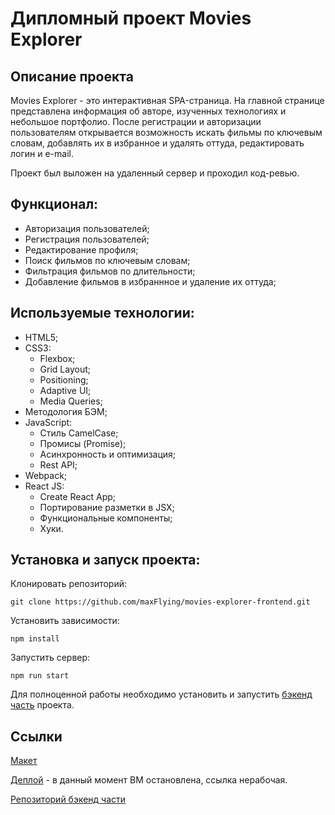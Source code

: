 # Дипломный проект Movies Explorer

## Описание проекта
Movies Explorer - это интерактивная SPA-страница. На главной странице представлена информация об авторе, изученных технологиях и небольшое портфолио. После регистрации и авторизации пользователям открывается возможность искать фильмы по ключевым словам, добавлять их в избранное и удалять оттуда, редактировать логин и e-mail.

Проект был выложен на удаленный сервер и проходил код-ревью.

## Функционал:
- Авторизация пользователей;
- Регистрация пользователей;
- Редактирование профиля;
- Поиск фильмов по ключевым словам;
- Фильтрация фильмов по длительности;
- Добавление фильмов в избраннное и удаление их оттуда;

## Используемые технологии:
- HTML5;
- CSS3:
  - Flexbox;
  - Grid Layout;
  - Positioning;
  - Adaptive UI;
  - Media Queries;
- Методология БЭМ;
- JavaScript:
  - Стиль CamelCase;
  - Промисы (Promise);
  - Асинхронность и оптимизация;
  - Rest API;
- Webpack;
- React JS:
  - Create React App;
  - Портирование разметки в JSX;
  - Функциональные компоненты;
  - Хуки.

## Установка и запуск проекта:
Клонировать репозиторий:

    git clone https://github.com/maxFlying/movies-explorer-frontend.git

Установить зависимости:

    npm install

Запустить сервер:

    npm run start

Для полноценной работы необходимо установить и запустить [бэкенд часть](https://github.com/maxFlying/movies-explorer-api) проекта. 

## Ссылки

[Макет](https://disk.yandex.ru/d/7XlFZkYMjtOs-Q)

[Деплой](https://maxflying.diploma.nomoredomains.icu) - в данный момент ВМ остановлена, ссылка нерабочая. 

[Репозиторий бэкенд части](https://github.com/maxFlying/movies-explorer-api)
